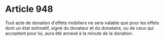# Article 948

Tout acte de donation d'effets mobiliers ne sera valable que pour les effets dont un état estimatif, signé du donateur et du donataire, ou de ceux qui acceptent pour lui, aura été annexé à la minute de la donation.